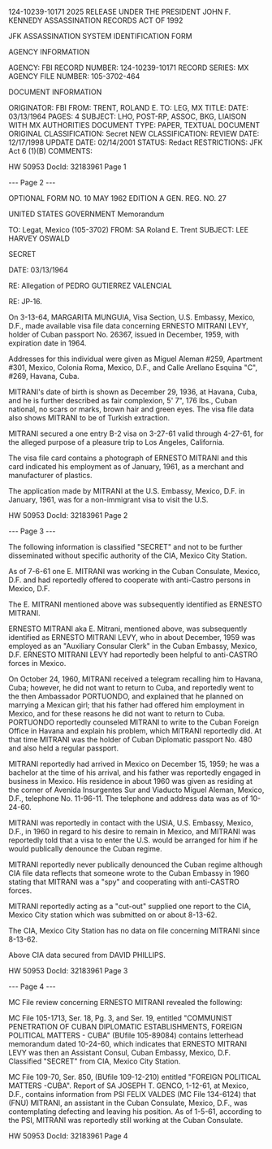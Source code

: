 124-10239-10171 2025 RELEASE UNDER THE PRESIDENT JOHN F. KENNEDY ASSASSINATION RECORDS ACT OF 1992

JFK ASSASSINATION SYSTEM
IDENTIFICATION FORM

AGENCY INFORMATION

AGENCY: FBI
RECORD NUMBER: 124-10239-10171
RECORD SERIES: MX
AGENCY FILE NUMBER: 105-3702-464

DOCUMENT INFORMATION

ORIGINATOR: FBI
FROM: TRENT, ROLAND E.
TO: LEG, MX
TITLE:
DATE: 03/13/1964
PAGES: 4
SUBJECT: LHO, POST-RP, ASSOC, BKG, LIAISON WITH MX AUTHORITIES
DOCUMENT TYPE: PAPER, TEXTUAL DOCUMENT
ORIGINAL CLASSIFICATION: Secret
NEW CLASSIFICATION:
REVIEW DATE: 12/17/1998 UPDATE DATE: 02/14/2001
STATUS: Redact
RESTRICTIONS: JFK Act 6 (1)(B)
COMMENTS:

HW 50953 DocId: 32183961 Page 1

--- Page 2 ---

OPTIONAL FORM NO. 10
MAY 1962 EDITION
A GEN. REG. NO. 27

UNITED STATES GOVERNMENT
Memorandum

TO: Legat, Mexico (105-3702)
FROM: SA Roland E. Trent
SUBJECT: LEE HARVEY OSWALD

SECRET

DATE: 03/13/1964

RE: Allegation of PEDRO GUTIERREZ VALENCIAL

RE: JP-16.

On 3-13-64, MARGARITA MUNGUIA, Visa Section, U.S. Embassy, Mexico, D.F., made available visa file data concerning ERNESTO MITRANI LEVY, holder of Cuban passport No. 26367, issued in December, 1959, with expiration date in 1964.

Addresses for this individual were given as Miguel Aleman #259, Apartment #301, Mexico, Colonia Roma, Mexico, D.F., and Calle Arellano Esquina "C", #269, Havana, Cuba.

MITRANI's date of birth is shown as December 29, 1936, at Havana, Cuba, and he is further described as fair complexion, 5' 7", 176 lbs., Cuban national, no scars or marks, brown hair and green eyes. The visa file data also shows MITRANI to be of Turkish extraction.

MITRANI secured a one entry B-2 visa on 3-27-61 valid through 4-27-61, for the alleged purpose of a pleasure trip to Los Angeles, California.

The visa file card contains a photograph of ERNESTO MITRANI and this card indicated his employment as of January, 1961, as a merchant and manufacturer of plastics.

The application made by MITRANI at the U.S. Embassy, Mexico, D.F. in January, 1961, was for a non-immigrant visa to visit the U.S.

HW 50953 DocId: 32183961 Page 2

--- Page 3 ---

The following information is classified "SECRET" and not to be further disseminated without specific authority of the CIA, Mexico City Station.

As of 7-6-61 one E. MITRANI was working in the Cuban Consulate, Mexico, D.F. and had reportedly offered to cooperate with anti-Castro persons in Mexico, D.F.

The E. MITRANI mentioned above was subsequently identified as ERNESTO MITRANI.

ERNESTO MITRANI aka E. Mitrani, mentioned above, was subsequently identified as ERNESTO MITRANI LEVY, who in about December, 1959 was employed as an "Auxiliary Consular Clerk" in the Cuban Embassy, Mexico, D.F. ERNESTO MITRANI LEVY had reportedly been helpful to anti-CASTRO forces in Mexico.

On October 24, 1960, MITRANI received a telegram recalling him to Havana, Cuba; however, he did not want to return to Cuba, and reportedly went to the then Ambassador PORTUONDO, and explained that he planned on marrying a Mexican girl; that his father had offered him employment in Mexico, and for these reasons he did not want to return to Cuba. PORTUONDO reportedly counseled MITRANI to write to the Cuban Foreign Office in Havana and explain his problem, which MITRANI reportedly did. At that time MITRANI was the holder of Cuban Diplomatic passport No. 480 and also held a regular passport.

MITRANI reportedly had arrived in Mexico on December 15, 1959; he was a bachelor at the time of his arrival, and his father was reportedly engaged in business in Mexico. His residence in about 1960 was given as residing at the corner of Avenida Insurgentes Sur and Viaducto Miguel Aleman, Mexico, D.F., telephone No. 11-96-11. The telephone and address data was as of 10-24-60.

MITRANI was reportedly in contact with the USIA, U.S. Embassy, Mexico, D.F., in 1960 in regard to his desire to remain in Mexico, and MITRANI was reportedly told that a visa to enter the U.S. would be arranged for him if he would publically denounce the Cuban regime.

MITRANI reportedly never publically denounced the Cuban regime although CIA file data reflects that someone wrote to the Cuban Embassy in 1960 stating that MITRANI was a "spy" and cooperating with anti-CASTRO forces.

MITRANI reportedly acting as a "cut-out" supplied one report to the CIA, Mexico City station which was submitted on or about 8-13-62.

The CIA, Mexico City Station has no data on file concerning MITRANI since 8-13-62.

Above CIA data secured from DAVID PHILLIPS.

HW 50953 DocId: 32183961 Page 3

--- Page 4 ---

MC File review concerning ERNESTO MITRANI revealed the following:

MC File 105-1713, Ser. 18, Pg. 3, and Ser. 19, entitled "COMMUNIST PENETRATION OF CUBAN DIPLOMATIC ESTABLISHMENTS, FOREIGN POLITICAL MATTERS - CUBA" (BUfile 105-89084) contains letterhead memorandum dated 10-24-60, which indicates that ERNESTO MITRANI LEVY was then an Assistant Consul, Cuban Embassy, Mexico, D.F. Classified "SECRET" from CIA, Mexico City Station.

MC File 109-70, Ser. 850, (BUfile 109-12-210) entitled "FOREIGN POLITICAL MATTERS -CUBA". Report of SA JOSEPH T. GENCO, 1-12-61, at Mexico, D.F., contains information from PSI FELIX VALDES (MC File 134-6124) that (FNU) MITRANI, an assistant in the Cuban Consulate, Mexico, D.F., was contemplating defecting and leaving his position. As of 1-5-61, according to the PSI, MITRANI was reportedly still working at the Cuban Consulate.

HW 50953 DocId: 32183961 Page 4
